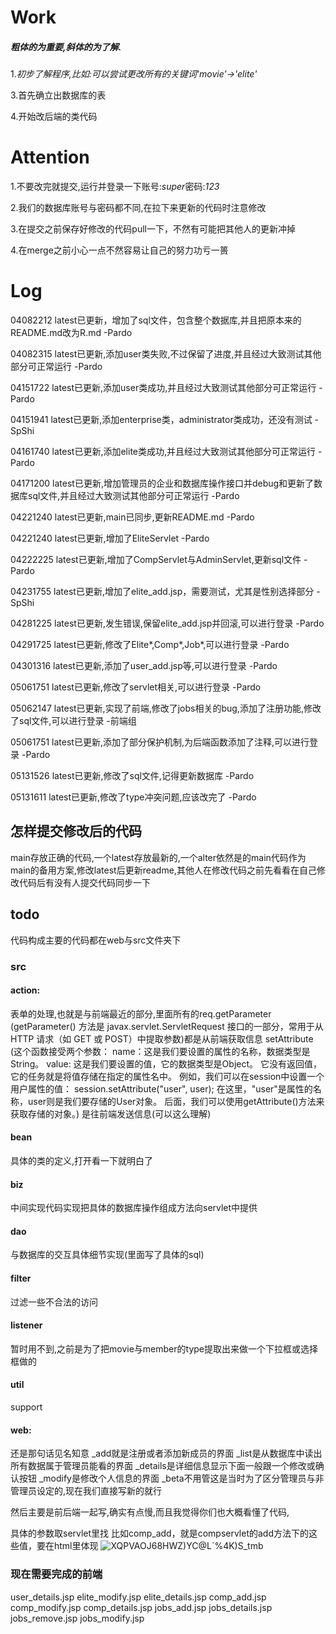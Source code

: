 # Work

##### 粗体的为重要,斜体的为了解.

1.*初步了解程序,比如:可以尝试更改所有的关键词'movie'->'elite'*



3.首先确立出数据库的表

4.开始改后端的类代码


# Attention

1.不要改完就提交,运行并登录一下账号:*super*密码:*123*

2.我们的数据库账号与密码都不同,在拉下来更新的代码时注意修改

3.在提交之前保存好修改的代码pull一下，不然有可能把其他人的更新冲掉

4.在merge之前小心一点不然容易让自己的努力功亏一篑

# Log

04082212 latest已更新，增加了sql文件，包含整个数据库,并且把原本来的README.md改为R.md   -Pardo

04082315 latest已更新,添加user类失败,不过保留了进度,并且经过大致测试其他部分可正常运行  -Pardo

04151722 latest已更新,添加user类成功,并且经过大致测试其他部分可正常运行  -Pardo

04151941 latest已更新,添加enterprise类，administrator类成功，还没有测试  -SpShi

04161740 latest已更新,添加elite类成功,并且经过大致测试其他部分可正常运行  -Pardo

04171200 latest已更新,增加管理员的企业和数据库操作接口并debug和更新了数据库sql文件,并且经过大致测试其他部分可正常运行 -Pardo

04221240 latest已更新,main已同步,更新README.md -Pardo

04221240 latest已更新,增加了EliteServlet -Pardo

04222225 latest已更新,增加了CompServlet与AdminServlet,更新sql文件 -Pardo

04231755 latest已更新,增加了elite_add.jsp，需要测试，尤其是性别选择部分 -SpShi

04281225 latest已更新,发生错误,保留elite_add.jsp并回滚,可以进行登录 -Pardo

04291725 latest已更新,修改了Elite*,Comp*,Job*,可以进行登录 -Pardo

04301316 latest已更新,添加了user_add.jsp等,可以进行登录 -Pardo

05061751 latest已更新,修改了servlet相关,可以进行登录 -Pardo

05062147 latest已更新,实现了前端,修改了jobs相关的bug,添加了注册功能,修改了sql文件,可以进行登录 -前端组

05061751 latest已更新,添加了部分保护机制,为后端函数添加了注释,可以进行登录 -Pardo

05131526 latest已更新,修改了sql文件,记得更新数据库 -Pardo

05131611 latest已更新,修改了type冲突问题,应该改完了 -Pardo



## 怎样提交修改后的代码

main存放正确的代码,一个latest存放最新的,一个alter依然是的main代码作为main的备用方案,修改latest后更新readme,其他人在修改代码之前先看看在自己修改代码后有没有人提交代码同步一下

## todo

代码构成主要的代码都在web与src文件夹下

### src

#### action:
表单的处理,也就是与前端最近的部分,里面所有的req.getParameter
(getParameter() 方法是 javax.servlet.ServletRequest 接口的一部分，常用于从 HTTP 请求（如 GET 或 POST）中提取参数)都是从前端获取信息
setAttribute
(这个函数接受两个参数：
name：这是我们要设置的属性的名称，数据类型是String。
value: 这是我们要设置的值，它的数据类型是Object。
它没有返回值，它的任务就是将值存储在指定的属性名中。
例如，我们可以在session中设置一个用户属性的值：
session.setAttribute("user", user);
在这里，"user"是属性的名称，user则是我们要存储的User对象。
后面，我们可以使用getAttribute()方法来获取存储的对象。)
是往前端发送信息(可以这么理解)

#### bean

具体的类的定义,打开看一下就明白了

#### biz

中间实现代码实现把具体的数据库操作组成方法向servlet中提供

#### dao

与数据库的交互具体细节实现(里面写了具体的sql)

#### filter

过滤一些不合法的访问

#### listener

暂时用不到,之前是为了把movie与member的type提取出来做一个下拉框或选择框做的

#### util

support

#### web:

还是那句话见名知意
_add就是注册或者添加新成员的界面
_list是从数据库中读出所有数据属于管理员能看的界面
_details是详细信息显示下面一般跟一个修改或确认按钮
_modify是修改个人信息的界面
_beta不用管这是当时为了区分管理员与非管理员设定的,现在我们直接写新的就行

然后主要是前后端一起写,确实有点慢,而且我觉得你们也大概看懂了代码,

具体的参数取servlet里找
比如comp_add，就是compservlet的add方法下的这些值，要在html里体现
![XQPVAOJ68HWZ)YC@L`%4K)S_tmb](https://github.com/SpShi/Software-Course-Project-sducs2024/assets/162112744/69838775-6cfe-4570-8c94-b5593a7cbc83)


### 现在需要完成的前端
user_details.jsp
elite_modify.jsp
elite_details.jsp
comp_add.jsp
comp_modify.jsp
comp_details.jsp
jobs_add.jsp
jobs_details.jsp
jobs_remove.jsp
jobs_modify.jsp


